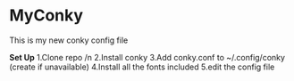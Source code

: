 # MyConky
This is my new conky config file

**Set Up**
1.Clone repo /n
2.Install conky
3.Add conky.conf to ~/.config/conky (create if unavailable)
4.Install all the fonts included
5.edit the config file

